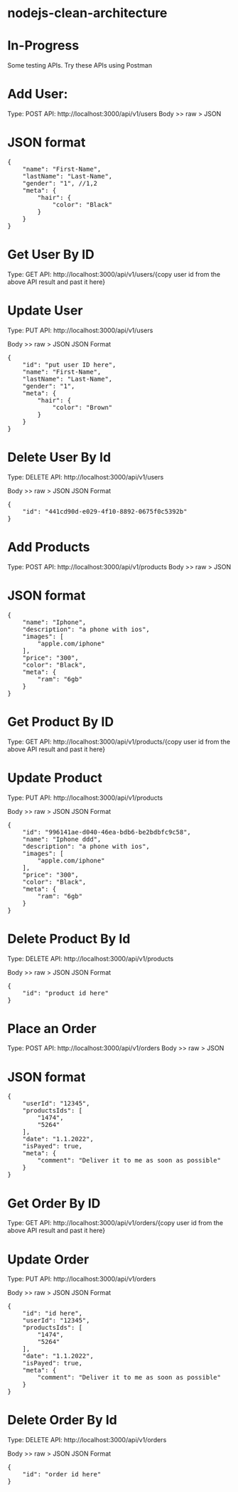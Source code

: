 # nodejs-clean-architecture

# In-Progress

Some testing APIs.
Try these APIs using Postman

# Add User:

Type: POST
API: http://localhost:3000/api/v1/users
Body >> raw > JSON

# JSON format

<pre>
{
    "name": "First-Name",
    "lastName": "Last-Name",
    "gender": "1", //1,2
    "meta": {
        "hair": {
            "color": "Black"
        }
    }
}
</pre>

# Get User By ID

Type: GET
API: http://localhost:3000/api/v1/users/{copy user id from the above API result and past it here}

# Update User

Type: PUT
API: http://localhost:3000/api/v1/users

Body >> raw > JSON
JSON Format

<pre>
{
    "id": "put user ID here",
    "name": "First-Name",
    "lastName": "Last-Name",
    "gender": "1",
    "meta": {
        "hair": {
            "color": "Brown"
        }
    }
}
</pre>

# Delete User By Id

Type: DELETE
API: http://localhost:3000/api/v1/users

Body >> raw > JSON
JSON Format

<pre>
{
    "id": "441cd90d-e029-4f10-8892-0675f0c5392b"
}
</pre>

# Add Products

Type: POST
API: http://localhost:3000/api/v1/products
Body >> raw > JSON

# JSON format

<pre>
{
    "name": "Iphone",
    "description": "a phone with ios",
    "images": [
        "apple.com/iphone"
    ],
    "price": "300",
    "color": "Black",
    "meta": {
        "ram": "6gb"
    }
}
</pre>

# Get Product By ID

Type: GET
API: http://localhost:3000/api/v1/products/{copy user id from the above API result and past it here}

# Update Product

Type: PUT
API: http://localhost:3000/api/v1/products

Body >> raw > JSON
JSON Format

<pre>
{
    "id": "996141ae-d040-46ea-bdb6-be2bdbfc9c58",
    "name": "Iphone ddd",
    "description": "a phone with ios",
    "images": [
        "apple.com/iphone"
    ],
    "price": "300",
    "color": "Black",
    "meta": {
        "ram": "6gb"
    }
}
</pre>

# Delete Product By Id

Type: DELETE
API: http://localhost:3000/api/v1/products

Body >> raw > JSON
JSON Format

<pre>
{
    "id": "product id here"
}
</pre>

# Place an Order

Type: POST
API: http://localhost:3000/api/v1/orders
Body >> raw > JSON

# JSON format

<pre>
{
    "userId": "12345",
    "productsIds": [
        "1474", 
        "5264"
    ],
    "date": "1.1.2022",
    "isPayed": true,
    "meta": {
        "comment": "Deliver it to me as soon as possible"
    }
}
</pre>

# Get Order By ID

Type: GET
API: http://localhost:3000/api/v1/orders/{copy user id from the above API result and past it here}

# Update Order

Type: PUT
API: http://localhost:3000/api/v1/orders

Body >> raw > JSON
JSON Format

<pre>
{
    "id": "id here",
    "userId": "12345",
    "productsIds": [
        "1474", 
        "5264"
    ],
    "date": "1.1.2022",
    "isPayed": true,
    "meta": {
        "comment": "Deliver it to me as soon as possible"
    }
}
</pre>

# Delete Order By Id

Type: DELETE
API: http://localhost:3000/api/v1/orders

Body >> raw > JSON
JSON Format

<pre>
{
    "id": "order id here"
}
</pre>
